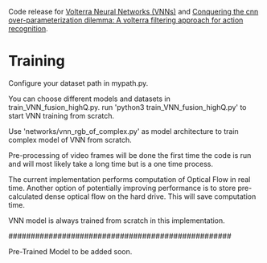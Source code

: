 
Code release for [Volterra Neural Networks (VNNs)](https://arxiv.org/abs/1910.09616) and [Conquering the cnn over-parameterization dilemma: A volterra filtering approach for action recognition](https://ojs.aaai.org/index.php/AAAI/article/view/6870).  

# Training
Configure your dataset path in mypath.py.

You can choose different models and datasets in train_VNN_fusion_highQ.py. run 'python3 train_VNN_fusion_highQ.py' to start VNN training from scratch.

Use 'networks/vnn_rgb_of_complex.py' as model architecture to train complex model of VNN from scratch.

Pre-processing of video frames will be done the first time the code is run and will most likely take a long time but is a one time process.

The current implementation performs computation of Optical Flow in real time. Another option of potentially improving performance is to store pre-calculated dense optical flow on the hard drive. This will save computation time.

VNN model is always trained from scratch in this implementation.

################################################## <br />

Pre-Trained Model to be added soon.

